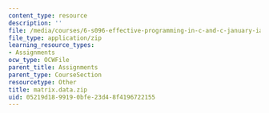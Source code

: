 ```yaml
---
content_type: resource
description: ''
file: /media/courses/6-s096-effective-programming-in-c-and-c-january-iap-2014/05219d1899190bfe23d48f4196722155_matrix.data.zip
file_type: application/zip
learning_resource_types:
- Assignments
ocw_type: OCWFile
parent_title: Assignments
parent_type: CourseSection
resourcetype: Other
title: matrix.data.zip
uid: 05219d18-9919-0bfe-23d4-8f4196722155
---
```

